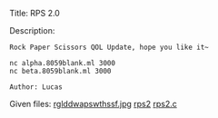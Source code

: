 Title: RPS 2.0

Description:
```
Rock Paper Scissors QOL Update, hope you like it~

nc alpha.8059blank.ml 3000
nc beta.8059blank.ml 3000

Author: Lucas
```

Given files: [rglddwapswthssf.jpg](https://github.com/Coder-Here/HACK-AC-2022-CTF/blob/main/Pwn/RPS%202.0/rglddwapswthssf.jpg "rglddwapswthssf.jpg") [rps2](https://github.com/Coder-Here/HACK-AC-2022-CTF/blob/main/Pwn/RPS%202.0/rps2 "rps2") [rps2.c](https://github.com/Coder-Here/HACK-AC-2022-CTF/blob/main/Pwn/RPS%202.0/rps2.c "rps2.c")
